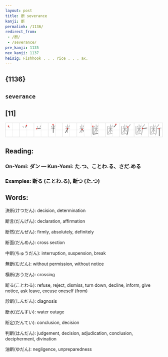 ```yaml
---
layout: post
title: 断 severance
kanji: 断
permalink: /1136/
redirect_from:
 - /断/
 - /severance/
pre_kanji: 1135
nex_kanji: 1137
heisig: Fishhook . . . rice . . . ax.
---
```


## {1136}

## `severance`

## [11]

<div class="stroke"><img src="../images/E696AD.png" /></div>

## Reading:

### On-Yomi: ダン &mdash; Kun-Yomi: た.つ、ことわ.る、さだ.める

### Examples: 断る (ことわ.る), 断つ (た.つ)

## Words:

決断(けつだん): decision, determination

断言(だんげん): declaration, affirmation

断然(だんぜん): firmly, absolutely, definitely

断面(だんめん): cross section

中断(ちゅうだん): interruption, suspension, break

無断(むだん): without permission, without notice

横断(おうだん): crossing

断る(ことわる): refuse, reject, dismiss, turn down, decline, inform, give notice, ask leave, excuse oneself (from)

診断(しんだん): diagnosis

断水(だんすい): water outage

断定(だんてい): conclusion, decision

判断(はんだん): judgement, decision, adjudication, conclusion, decipherment, divination

油断(ゆだん): negligence, unpreparedness
